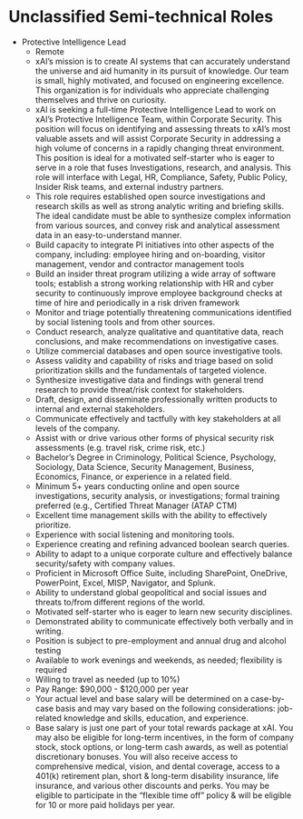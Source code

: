 #	Unclassified Semi-technical Roles


+ Protective Intelligence Lead
	- Remote
	- xAI’s mission is to create AI systems that can accurately understand the universe and aid humanity in its pursuit of knowledge. Our team is small, highly motivated, and focused on engineering excellence. This organization is for individuals who appreciate challenging themselves and thrive on curiosity. 
	- xAI is seeking a full-time Protective Intelligence Lead to work on xAI’s Protective Intelligence Team, within Corporate Security. This position will focus on identifying and assessing threats to xAI’s most valuable assets and will assist Corporate Security in addressing a high volume of concerns in a rapidly changing threat environment. This position is ideal for a motivated self-starter who is eager to serve in a role that fuses Investigations, research, and analysis. This role will interface with Legal, HR, Compliance, Safety, Public Policy, Insider Risk teams, and external industry partners. 
	- This role requires established open source investigations and research skills as well as strong analytic writing and briefing skills. The ideal candidate must be able to synthesize complex information from various sources, and convey risk and analytical assessment data in an easy-to-understand manner.
	- Build capacity to integrate PI initiatives into other aspects of the company, including: employee hiring and on-boarding, visitor management, vendor and contractor management tools
	- Build an insider threat program utilizing a wide array of software tools; establish a strong working relationship with HR and cyber security to continuously improve employee background checks at time of hire and periodically in a risk driven framework
	- Monitor and triage potentially threatening communications identified by social listening tools and from other sources.
	- Conduct research, analyze qualitative and quantitative data, reach conclusions, and make recommendations on investigative cases.
	- Utilize commercial databases and open source investigative tools.
	- Assess validity and capability of risks and triage based on solid prioritization skills and the fundamentals of targeted violence.
	- Synthesize investigative data and findings with general trend research to provide threat/risk context for stakeholders.
	- Draft, design, and disseminate professionally written products to internal and external stakeholders.
	- Communicate effectively and tactfully with key stakeholders at all levels of the company.
	- Assist with or drive various other forms of physical security risk assessments (e.g. travel risk, crime risk, etc.)
	- Bachelor’s Degree in Criminology, Political Science, Psychology, Sociology, Data Science, Security Management, Business, Economics, Finance, or experience in a related field.
	- Minimum 5+ years conducting online and open source investigations, security analysis, or investigations; formal training preferred (e.g., Certified Threat Manager (ATAP CTM)
	- Excellent time management skills with the ability to effectively prioritize.
	- Experience with social listening and monitoring tools.
	- Experience creating and refining advanced boolean search queries.
	- Ability to adapt to a unique corporate culture and effectively balance security/safety with company values.
	- Proficient in Microsoft Office Suite, including SharePoint, OneDrive, PowerPoint, Excel, MISP, Navigator, and Splunk.
	- Ability to understand global geopolitical and social issues and threats to/from different regions of the world.
	- Motivated self-starter who is eager to learn new security disciplines.
	- Demonstrated ability to communicate effectively both verbally and in writing.
	- Position is subject to pre-employment and annual drug and alcohol testing
	- Available to work evenings and weekends, as needed; flexibility is required
	- Willing to travel as needed (up to 10%)
	- Pay Range: $90,000 - $120,000 per year 
	- Your actual level and base salary will be determined on a case-by-case basis and may vary based on the following considerations: job-related knowledge and skills, education, and experience.
	- Base salary is just one part of your total rewards package at xAI. You may also be eligible for long-term incentives, in the form of company stock, stock options, or long-term cash awards, as well as potential discretionary bonuses. You will also receive access to comprehensive medical, vision, and dental coverage, access to a 401(k) retirement plan, short & long-term disability insurance, life insurance, and various other discounts and perks. You may be eligible to participate in the “flexible time off” policy & will be eligible for 10 or more paid holidays per year. 











































































